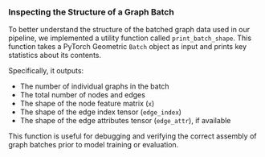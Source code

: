 ### Inspecting the Structure of a Graph Batch

To better understand the structure of the batched graph data used in our pipeline, we implemented a utility function called `print_batch_shape`. This function takes a PyTorch Geometric `Batch` object as input and prints key statistics about its contents.

Specifically, it outputs:
- The number of individual graphs in the batch
- The total number of nodes and edges
- The shape of the node feature matrix (`x`)
- The shape of the edge index tensor (`edge_index`)
- The shape of the edge attributes tensor (`edge_attr`), if available

This function is useful for debugging and verifying the correct assembly of graph batches prior to model training or evaluation.
